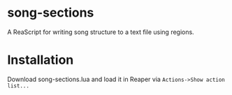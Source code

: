 # song-sections
A ReaScript for writing song structure to a text file using regions.

# Installation
Download song-sections.lua and load it in Reaper via `Actions->Show action list...`
